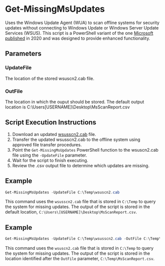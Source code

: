 # Get-MissingMsUpdates
Uses the Windows Update Agent (WUA) to scan offline systems for security updates without connecting to Windows Update or Windows Server Update Services (WSUS). This script is a PowerShell variant of the one [Microsoft published](https://docs.microsoft.com/en-us/windows/win32/wua_sdk/using-wua-to-scan-for-updates-offline) in 2020 and was designed to provide enhanced functionality.

## Parameters
### UpdateFile
The location of the stored wsuscn2.cab file. 
### OutFile
The location in which the ouput should be stored. The default output location is C:\Users\[USERNAME]\Desktop\MsScanReport.csv

## Script Execution Instructions
1.	Download an updated [wsusscn2.cab](http://go.microsoft.com/fwlink/p/?LinkID=74689) file.
2.	Transfer the updated wsusscn2.cab to the offline system using approved file transfer procedures.
3.	Point the `Get-MissingMsUpdates` PowerShell function to the wsuscn2.cab file using the `-UpdateFile` parameter.
4.	Wait for the script to finish executing.
5.	Review the .csv output file to determine which updates are missing.

## Example
```PowerShell
Get-MissingMsUpdates -UpdateFile C:\Temp\wsuscn2.cab
```
This command uses the `wsusscn2.cab` file that is stored in `C:\Temp` to query the system for missing updates. The output of the script is stored in the default location, `C:\Users\[USERNAME]\Desktop\MsScanReport.csv`.

## Example
```PowerShell
Get-MissingMsUpdates -UpdateFile C:\Temp\wsusscn2.cab -OutFile C:\Temp\MsScanReport.csv
```
This command uses the `wsuscn2.cab` file that is stored in `C:\Temp` to query the system for missing updates. The output of the script is stored in the location identified after the `OutFile` parameter, `C:\Temp\MsScanReport.csv`.
